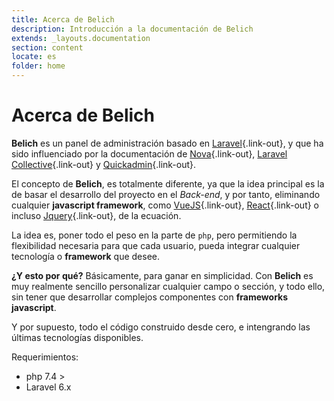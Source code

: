 ```yaml
---
title: Acerca de Belich
description: Introducción a la documentación de Belich
extends: _layouts.documentation
section: content
locate: es
folder: home
---
```


# Acerca de Belich

**Belich** es un panel de administración basado en [Laravel](https://laravel.com){.link-out}, y que ha sido influenciado por la documentación de [Nova](https://nova.laravel.com){.link-out}, [Laravel Collective](https://laravelcollective.com/){.link-out} y [Quickadmin](https://github.com/LaravelDaily/quickadmin){.link-out}.

El concepto de **Belich**, es totalmente diferente, ya que la idea principal es la de basar el desarrollo del proyecto en el *Back-end*, y por tanto, eliminando cualquier **javascript framework**, como [VueJS](https://vuejs.org/){.link-out}, [React](https://reactjs.org){.link-out} o incluso [Jquery](https://jquery.com/){.link-out}, de la ecuación. 

La idea es, poner todo el peso en la parte de `php`, pero permitiendo la flexibilidad necesaria para que cada usuario, pueda integrar cualquier tecnología o **framework** que desee.

**¿Y esto por qué?** Básicamente, para ganar en simplicidad. Con **Belich** es muy realmente sencillo personalizar cualquier campo o sección, y todo ello, sin tener que desarrollar complejos componentes con **frameworks javascript**. 

Y por supuesto, todo el código construido desde cero, e intengrando las últimas tecnologías disponibles.

Requerimientos:

- php 7.4 >
- Laravel 6.x

